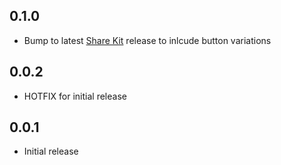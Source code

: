 ## 0.1.0

- Bump to latest [Share Kit](https://github.com/hellobloom/share-kit) release to inlcude button variations

## 0.0.2

- HOTFIX for initial release

## 0.0.1

- Initial release
